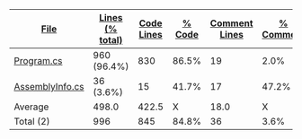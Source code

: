 
|[File](https://github.com/jojo2357/Music-Discord-Rich-Presence/tree/development/Statistics%2Fc%23%2FNameAscending.md%2F)|[Lines (% total)](https://github.com/jojo2357/Music-Discord-Rich-Presence/tree/development/Statistics%2Fc%23%2FLinesAscending.md%2F)|[Code Lines](https://github.com/jojo2357/Music-Discord-Rich-Presence/tree/development/Statistics%2Fc%23%2FCodeDescending.md%2F)|[% Code](https://github.com/jojo2357/Music-Discord-Rich-Presence/tree/development/Statistics%2Fc%23%2FProportionCodeDescending.md%2F)|[Comment Lines](https://github.com/jojo2357/Music-Discord-Rich-Presence/tree/development/Statistics%2Fc%23%2FCommentsDescending.md%2F)|[% Comment](https://github.com/jojo2357/Music-Discord-Rich-Presence/tree/development/Statistics%2Fc%23%2FProportionCommentsDescending.md%2F)|[Blank Lines](https://github.com/jojo2357/Music-Discord-Rich-Presence/tree/development/Statistics%2Fc%23%2FBlanksDescending.md%2F)|[% Blank](https://github.com/jojo2357/Music-Discord-Rich-Presence/tree/development/Statistics%2Fc%23%2FProportionBlanksDescending.md%2F)|
| --- | --- | --- | --- | --- | --- | --- | --- |
|[Program.cs](https://github.com/jojo2357/Music-Discord-Rich-Presence/tree/development/GroovyRP%2FProgram.cs)|960 (96.4%)|830|86.5%|19|2.0%|111|11.6%|
|[AssemblyInfo.cs](https://github.com/jojo2357/Music-Discord-Rich-Presence/tree/development/GroovyRP%2FProperties%2FAssemblyInfo.cs)|36 (3.6%)|15|41.7%|17|47.2%|4|11.1%|
|Average |498.0|422.5|X|18.0|X|57.5|X|
|Total (2)|996|845|84.8%|36| 3.6%|115|11.5%|
